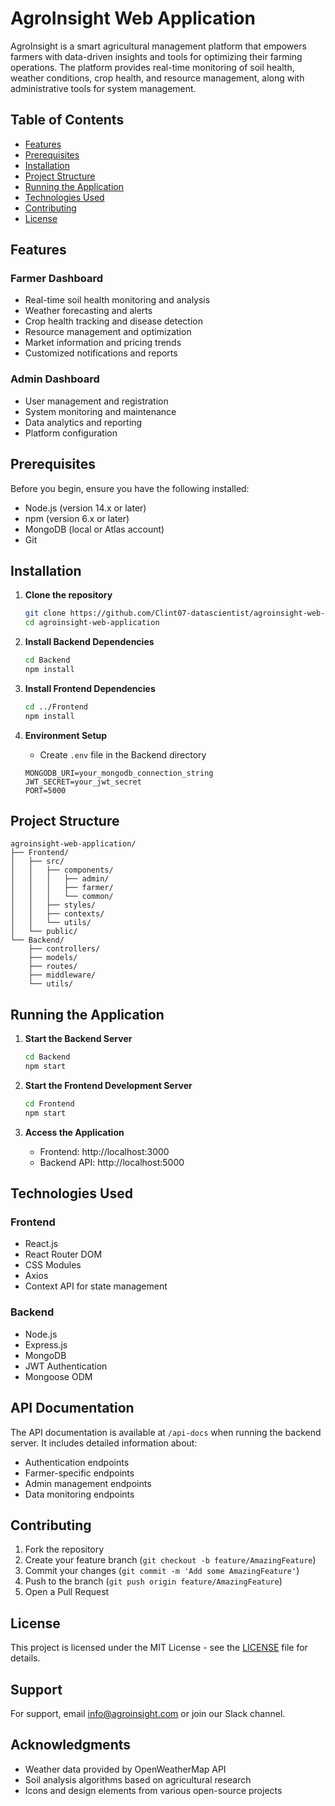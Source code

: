 # AgroInsight Web Application

AgroInsight is a smart agricultural management platform that empowers farmers with data-driven insights and tools for optimizing their farming operations. The platform provides real-time monitoring of soil health, weather conditions, crop health, and resource management, along with administrative tools for system management.

## Table of Contents

- [Features](#features)
- [Prerequisites](#prerequisites)
- [Installation](#installation)
- [Project Structure](#project-structure)
- [Running the Application](#running-the-application)
- [Technologies Used](#technologies-used)
- [Contributing](#contributing)
- [License](#license)

## Features

### Farmer Dashboard
- Real-time soil health monitoring and analysis
- Weather forecasting and alerts
- Crop health tracking and disease detection
- Resource management and optimization
- Market information and pricing trends
- Customized notifications and reports

### Admin Dashboard
- User management and registration
- System monitoring and maintenance
- Data analytics and reporting
- Platform configuration

## Prerequisites

Before you begin, ensure you have the following installed:
- Node.js (version 14.x or later)
- npm (version 6.x or later)
- MongoDB (local or Atlas account)
- Git

## Installation

1. **Clone the repository**
   ```bash
   git clone https://github.com/Clint07-datascientist/agroinsight-web-application.git
   cd agroinsight-web-application
   ```

2. **Install Backend Dependencies**
   ```bash
   cd Backend
   npm install
   ```

3. **Install Frontend Dependencies**
   ```bash
   cd ../Frontend
   npm install
   ```

4. **Environment Setup**
   - Create `.env` file in the Backend directory
   ```env
   MONGODB_URI=your_mongodb_connection_string
   JWT_SECRET=your_jwt_secret
   PORT=5000
   ```

## Project Structure

```
agroinsight-web-application/
├── Frontend/
│   ├── src/
│   │   ├── components/
│   │   │   ├── admin/
│   │   │   ├── farmer/
│   │   │   └── common/
│   │   ├── styles/
│   │   ├── contexts/
│   │   └── utils/
│   └── public/
└── Backend/
    ├── controllers/
    ├── models/
    ├── routes/
    ├── middleware/
    └── utils/
```

## Running the Application

1. **Start the Backend Server**
   ```bash
   cd Backend
   npm start
   ```

2. **Start the Frontend Development Server**
   ```bash
   cd Frontend
   npm start
   ```

3. **Access the Application**
   - Frontend: http://localhost:3000
   - Backend API: http://localhost:5000

## Technologies Used

### Frontend
- React.js
- React Router DOM
- CSS Modules
- Axios
- Context API for state management

### Backend
- Node.js
- Express.js
- MongoDB
- JWT Authentication
- Mongoose ODM

## API Documentation

The API documentation is available at `/api-docs` when running the backend server. It includes detailed information about:
- Authentication endpoints
- Farmer-specific endpoints
- Admin management endpoints
- Data monitoring endpoints

## Contributing

1. Fork the repository
2. Create your feature branch (`git checkout -b feature/AmazingFeature`)
3. Commit your changes (`git commit -m 'Add some AmazingFeature'`)
4. Push to the branch (`git push origin feature/AmazingFeature`)
5. Open a Pull Request

## License

This project is licensed under the MIT License - see the [LICENSE](LICENSE) file for details.

## Support

For support, email info@agroinsight.com or join our Slack channel.

## Acknowledgments

- Weather data provided by OpenWeatherMap API
- Soil analysis algorithms based on agricultural research
- Icons and design elements from various open-source projects
